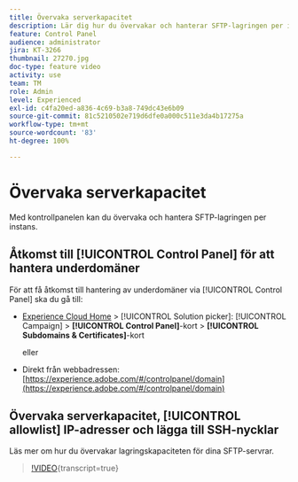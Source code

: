 ```yaml
---
title: Övervaka serverkapacitet
description: Lär dig hur du övervakar och hanterar SFTP-lagringen per instans och lägger till IP-adresser i tillåtelselista.
feature: Control Panel
audience: administrator
jira: KT-3266
thumbnail: 27270.jpg
doc-type: feature video
activity: use
team: TM
role: Admin
level: Experienced
exl-id: c4fa20ed-a836-4c69-b3a8-749dc43e6b09
source-git-commit: 81c5210502e719d6dfe0a000c511e3da4b17275a
workflow-type: tm+mt
source-wordcount: '83'
ht-degree: 100%

---
```


# Övervaka serverkapacitet

Med kontrollpanelen kan du övervaka och hantera SFTP-lagringen per instans.

## Åtkomst till [!UICONTROL Control Panel] för att hantera underdomäner

För att få åtkomst till hantering av underdomäner via [!UICONTROL Control Panel] ska du gå till:

* [Experience Cloud Home](https://experience.adobe.com/#/home) > [!UICONTROL Solution picker]: [!UICONTROL Campaign] > **[!UICONTROL Control Panel]**-kort > **[!UICONTROL Subdomains & Certificates]**-kort

  eller
* Direkt från webbadressen: [https://experience.adobe.com/#/controlpanel/domain](https://experience.adobe.com/#/controlpanel/domain)

## Övervaka serverkapacitet, [!UICONTROL allowlist] IP-adresser och lägga till SSH-nycklar

Läs mer om hur du övervakar lagringskapaciteten för dina SFTP-servrar.

>[!VIDEO](https://video.tv.adobe.com/v/27270?learn=on){transcript=true}
